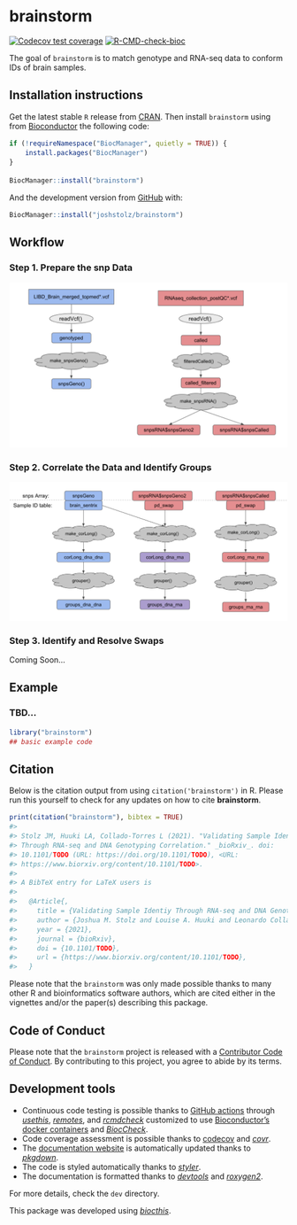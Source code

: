 
<!-- README.md is generated from README.Rmd. Please edit that file -->

# brainstorm

<!-- badges: start -->

[![Codecov test
coverage](https://codecov.io/gh/LieberInstitute/brainstorm/branch/master/graph/badge.svg)](https://codecov.io/gh/LieberInstitute/brainstorm?branch=master)
[![R-CMD-check-bioc](https://github.com/LieberInstitute/brainstorm/workflows/R-CMD-check-bioc/badge.svg)](https://github.com/LieberInstitute/brainstorm/actions)
<!-- badges: end -->

The goal of `brainstorm` is to match genotype and RNA-seq data to
conform IDs of brain samples.

## Installation instructions

Get the latest stable `R` release from
[CRAN](http://cran.r-project.org/). Then install `brainstorm` using from
[Bioconductor](http://bioconductor.org/) the following code:

``` r
if (!requireNamespace("BiocManager", quietly = TRUE)) {
    install.packages("BiocManager")
}

BiocManager::install("brainstorm")
```

And the development version from [GitHub](https://github.com/) with:

``` r
BiocManager::install("joshstolz/brainstorm")
```

## Workflow

### Step 1. Prepare the snp Data

![Data Prep](images/flow_data_prep.png)

### Step 2. Correlate the Data and Identify Groups

![Correlation & Grouping](images/flow_cor_group.png)

### Step 3. Identify and Resolve Swaps

Coming Soon…

## Example

### TBD…

``` r
library("brainstorm")
## basic example code
```

## Citation

Below is the citation output from using `citation('brainstorm')` in R.
Please run this yourself to check for any updates on how to cite
**brainstorm**.

``` r
print(citation("brainstorm"), bibtex = TRUE)
#> 
#> Stolz JM, Huuki LA, Collado-Torres L (2021). "Validating Sample Identiy
#> Through RNA-seq and DNA Genotyping Correlation." _bioRxiv_. doi:
#> 10.1101/TODO (URL: https://doi.org/10.1101/TODO), <URL:
#> https://www.biorxiv.org/content/10.1101/TODO>.
#> 
#> A BibTeX entry for LaTeX users is
#> 
#>   @Article{,
#>     title = {Validating Sample Identiy Through RNA-seq and DNA Genotyping Correlation},
#>     author = {Joshua M. Stolz and Louise A. Huuki and Leonardo Collado-Torres},
#>     year = {2021},
#>     journal = {bioRxiv},
#>     doi = {10.1101/TODO},
#>     url = {https://www.biorxiv.org/content/10.1101/TODO},
#>   }
```

Please note that the `brainstorm` was only made possible thanks to many
other R and bioinformatics software authors, which are cited either in
the vignettes and/or the paper(s) describing this package.

## Code of Conduct

Please note that the `brainstorm` project is released with a
[Contributor Code of
Conduct](https://contributor-covenant.org/version/2/0/CODE_OF_CONDUCT.html).
By contributing to this project, you agree to abide by its terms.

## Development tools

-   Continuous code testing is possible thanks to [GitHub
    actions](https://www.tidyverse.org/blog/2020/04/usethis-1-6-0/)
    through *[usethis](https://CRAN.R-project.org/package=usethis)*,
    *[remotes](https://CRAN.R-project.org/package=remotes)*, and
    *[rcmdcheck](https://CRAN.R-project.org/package=rcmdcheck)*
    customized to use [Bioconductor’s docker
    containers](https://www.bioconductor.org/help/docker/) and
    *[BiocCheck](https://bioconductor.org/packages/3.13/BiocCheck)*.
-   Code coverage assessment is possible thanks to
    [codecov](https://codecov.io/gh) and
    *[covr](https://CRAN.R-project.org/package=covr)*.
-   The [documentation website](http://.github.io/brainstorm) is
    automatically updated thanks to
    *[pkgdown](https://CRAN.R-project.org/package=pkgdown)*.
-   The code is styled automatically thanks to
    *[styler](https://CRAN.R-project.org/package=styler)*.
-   The documentation is formatted thanks to
    *[devtools](https://CRAN.R-project.org/package=devtools)* and
    *[roxygen2](https://CRAN.R-project.org/package=roxygen2)*.

For more details, check the `dev` directory.

This package was developed using
*[biocthis](https://bioconductor.org/packages/3.13/biocthis)*.
